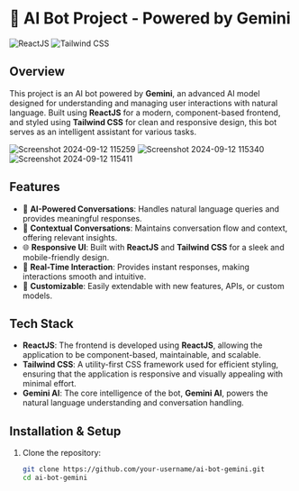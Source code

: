 # 🤖 AI Bot Project - Powered by Gemini

![ReactJS](https://img.shields.io/badge/React-20232A?style=for-the-badge&logo=react&logoColor=61DAFB)
![Tailwind CSS](https://img.shields.io/badge/Tailwind_CSS-38B2AC?style=for-the-badge&logo=tailwind-css&logoColor=white)



## Overview
This project is an AI bot powered by **Gemini**, an advanced AI model designed for understanding and managing user interactions with natural language. Built using **ReactJS** for a modern, component-based frontend, and styled using **Tailwind CSS** for clean and responsive design, this bot serves as an intelligent assistant for various tasks.


![Screenshot 2024-09-12 115259](https://github.com/user-attachments/assets/9399e37f-df46-4d31-b9eb-47bb2a6674db)
![Screenshot 2024-09-12 115340](https://github.com/user-attachments/assets/248bebcd-2542-4839-bc37-778d29486a50)
![Screenshot 2024-09-12 115411](https://github.com/user-attachments/assets/954ccd17-4807-4162-a4b6-6d7069f0d751)

## Features
- 🤖 **AI-Powered Conversations**: Handles natural language queries and provides meaningful responses.
- 💬 **Contextual Conversations**: Maintains conversation flow and context, offering relevant insights.
- 🌐 **Responsive UI**: Built with **ReactJS** and **Tailwind CSS** for a sleek and mobile-friendly design.
- 📡 **Real-Time Interaction**: Provides instant responses, making interactions smooth and intuitive.
- 🔄 **Customizable**: Easily extendable with new features, APIs, or custom models.

## Tech Stack
- **ReactJS**: The frontend is developed using **ReactJS**, allowing the application to be component-based, maintainable, and scalable.
- **Tailwind CSS**: A utility-first CSS framework used for efficient styling, ensuring that the application is responsive and visually appealing with minimal effort.
- **Gemini AI**: The core intelligence of the bot, **Gemini AI**, powers the natural language understanding and conversation handling.

## Installation & Setup

1. Clone the repository:
   ```bash
   git clone https://github.com/your-username/ai-bot-gemini.git
   cd ai-bot-gemini



